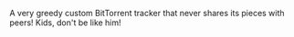 A very greedy custom BitTorrent tracker that never shares its pieces with peers! Kids, don't be like him!
